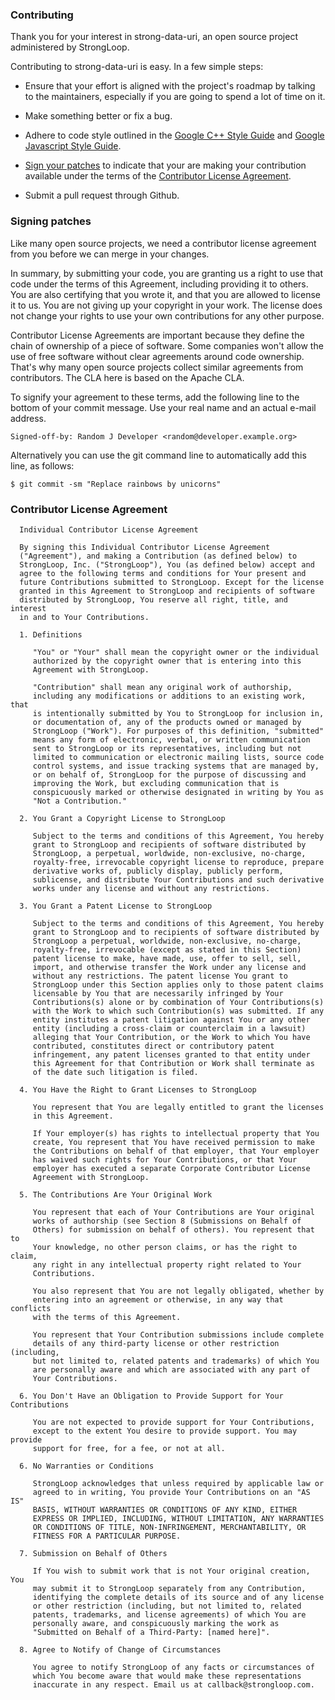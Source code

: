 ### Contributing ###

Thank you for your interest in strong-data-uri, an open source project
administered by StrongLoop.

Contributing to strong-data-uri is easy. In a few simple steps:

  * Ensure that your effort is aligned with the project's roadmap by
    talking to the maintainers, especially if you are going to spend a
    lot of time on it.

  * Make something better or fix a bug.

  * Adhere to code style outlined in the [Google C++ Style Guide][] and
    [Google Javascript Style Guide][].

  * [Sign your patches](#signing-patches) to indicate that your are
    making your contribution available under the terms of the
    [Contributor License Agreement](#contributor-license-agreement).

  * Submit a pull request through Github.


### Signing patches ###

Like many open source projects, we need a contributor license agreement
from you before we can merge in your changes.

In summary, by submitting your code, you are granting us a right to use
that code under the terms of this Agreement, including providing it to
others. You are also certifying that you wrote it, and that you are
allowed to license it to us. You are not giving up your copyright in
your work. The license does not change your rights to use your own
contributions for any other purpose.

Contributor License Agreements are important because they define the
chain of ownership of a piece of software. Some companies won't allow
the use of free software without clear agreements around code ownership.
That's why many open source projects collect similar agreements from
contributors. The CLA here is based on the Apache CLA.

To signify your agreement to these terms, add the following line to the
bottom of your commit message. Use your real name and an actual e-mail
address.

```
Signed-off-by: Random J Developer <random@developer.example.org>
```

Alternatively you can use the git command line to automatically add this
line, as follows:

```
$ git commit -sm "Replace rainbows by unicorns"
```


### Contributor License Agreement ###

```
  Individual Contributor License Agreement

  By signing this Individual Contributor License Agreement
  ("Agreement"), and making a Contribution (as defined below) to
  StrongLoop, Inc. ("StrongLoop"), You (as defined below) accept and
  agree to the following terms and conditions for Your present and
  future Contributions submitted to StrongLoop. Except for the license
  granted in this Agreement to StrongLoop and recipients of software
  distributed by StrongLoop, You reserve all right, title, and interest
  in and to Your Contributions.

  1. Definitions

     "You" or "Your" shall mean the copyright owner or the individual
     authorized by the copyright owner that is entering into this
     Agreement with StrongLoop.

     "Contribution" shall mean any original work of authorship,
     including any modifications or additions to an existing work, that
     is intentionally submitted by You to StrongLoop for inclusion in,
     or documentation of, any of the products owned or managed by
     StrongLoop ("Work"). For purposes of this definition, "submitted"
     means any form of electronic, verbal, or written communication
     sent to StrongLoop or its representatives, including but not
     limited to communication or electronic mailing lists, source code
     control systems, and issue tracking systems that are managed by,
     or on behalf of, StrongLoop for the purpose of discussing and
     improving the Work, but excluding communication that is
     conspicuously marked or otherwise designated in writing by You as
     "Not a Contribution."

  2. You Grant a Copyright License to StrongLoop

     Subject to the terms and conditions of this Agreement, You hereby
     grant to StrongLoop and recipients of software distributed by
     StrongLoop, a perpetual, worldwide, non-exclusive, no-charge,
     royalty-free, irrevocable copyright license to reproduce, prepare
     derivative works of, publicly display, publicly perform,
     sublicense, and distribute Your Contributions and such derivative
     works under any license and without any restrictions.

  3. You Grant a Patent License to StrongLoop

     Subject to the terms and conditions of this Agreement, You hereby
     grant to StrongLoop and to recipients of software distributed by
     StrongLoop a perpetual, worldwide, non-exclusive, no-charge,
     royalty-free, irrevocable (except as stated in this Section)
     patent license to make, have made, use, offer to sell, sell,
     import, and otherwise transfer the Work under any license and
     without any restrictions. The patent license You grant to
     StrongLoop under this Section applies only to those patent claims
     licensable by You that are necessarily infringed by Your
     Contributions(s) alone or by combination of Your Contributions(s)
     with the Work to which such Contribution(s) was submitted. If any
     entity institutes a patent litigation against You or any other
     entity (including a cross-claim or counterclaim in a lawsuit)
     alleging that Your Contribution, or the Work to which You have
     contributed, constitutes direct or contributory patent
     infringement, any patent licenses granted to that entity under
     this Agreement for that Contribution or Work shall terminate as
     of the date such litigation is filed.

  4. You Have the Right to Grant Licenses to StrongLoop

     You represent that You are legally entitled to grant the licenses
     in this Agreement.

     If Your employer(s) has rights to intellectual property that You
     create, You represent that You have received permission to make
     the Contributions on behalf of that employer, that Your employer
     has waived such rights for Your Contributions, or that Your
     employer has executed a separate Corporate Contributor License
     Agreement with StrongLoop.

  5. The Contributions Are Your Original Work

     You represent that each of Your Contributions are Your original
     works of authorship (see Section 8 (Submissions on Behalf of
     Others) for submission on behalf of others). You represent that to
     Your knowledge, no other person claims, or has the right to claim,
     any right in any intellectual property right related to Your
     Contributions.

     You also represent that You are not legally obligated, whether by
     entering into an agreement or otherwise, in any way that conflicts
     with the terms of this Agreement.

     You represent that Your Contribution submissions include complete
     details of any third-party license or other restriction (including,
     but not limited to, related patents and trademarks) of which You
     are personally aware and which are associated with any part of
     Your Contributions.

  6. You Don't Have an Obligation to Provide Support for Your Contributions

     You are not expected to provide support for Your Contributions,
     except to the extent You desire to provide support. You may provide
     support for free, for a fee, or not at all.

  6. No Warranties or Conditions

     StrongLoop acknowledges that unless required by applicable law or
     agreed to in writing, You provide Your Contributions on an "AS IS"
     BASIS, WITHOUT WARRANTIES OR CONDITIONS OF ANY KIND, EITHER
     EXPRESS OR IMPLIED, INCLUDING, WITHOUT LIMITATION, ANY WARRANTIES
     OR CONDITIONS OF TITLE, NON-INFRINGEMENT, MERCHANTABILITY, OR
     FITNESS FOR A PARTICULAR PURPOSE.

  7. Submission on Behalf of Others

     If You wish to submit work that is not Your original creation, You
     may submit it to StrongLoop separately from any Contribution,
     identifying the complete details of its source and of any license
     or other restriction (including, but not limited to, related
     patents, trademarks, and license agreements) of which You are
     personally aware, and conspicuously marking the work as
     "Submitted on Behalf of a Third-Party: [named here]".

  8. Agree to Notify of Change of Circumstances

     You agree to notify StrongLoop of any facts or circumstances of
     which You become aware that would make these representations
     inaccurate in any respect. Email us at callback@strongloop.com.
```

[Google C++ Style Guide]: https://google-styleguide.googlecode.com/svn/trunk/cppguide.xml
[Google Javascript Style Guide]: https://google-styleguide.googlecode.com/svn/trunk/javascriptguide.xml
